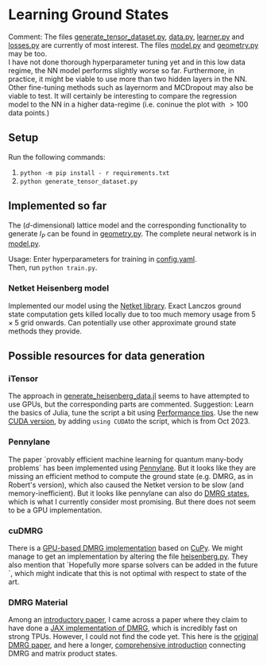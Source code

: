# Learning Ground States

Comment: The files [generate_tensor_dataset.py](generate_tensor_dataset.py), [data.py](data.py), [learner.py](learner/learner.py) and [losses.py](learner/losses.py) are currently of most interest. The files [model.py](model/model.py) and [geometry.py](model/geometry.py) may be too. \
I have not done thorough hyperparameter tuning yet and in this low data regime, the NN model performs slightly worse so far. Furthermore, in practice, it might be viable to use more than two hidden layers in the NN. \
Other fine-tuning methods such as layernorm and MCDropout may also be viable to test.
It will certainly be interesting to compare the regression model to the NN in a higher data-regime (i.e. coninue the plot with $>100$ data points.)

## Setup
Run the following commands:
1. `python -m pip install - r requirements.txt`
2. `python generate_tensor_dataset.py`

## Implemented so far 

The ($d$-dimensional) lattice model and the corresponding functionality to generate $I_P$ can be found in [geometry.py](model/geometry.py). The complete neural network is in [model.py](model/model.py). 

Usage: Enter hyperparameters for training in [config.yaml](conf/config.yaml). \
Then, run `python train.py`.

### Netket Heisenberg model
Implemented our model using the [Netket library](https://netket.readthedocs.io/en/latest/). Exact Lanczos ground state computation gets killed locally due to too much memory usage from $5 \times 5$ grid onwards. Can potentially use other approximate ground state methods they provide.

## Possible resources for data generation
### iTensor
The approach in [generate_heisenberg_data.jl](data_generation/generate_heisenberg_data.jl) seems to have attempted to use GPUs, but the corresponding parts are commented. 
Suggestion: Learn the basics of Julia, tune the script a bit using [Performance tips](https://docs.julialang.org/en/v1/manual/performance-tips/). Use the new [CUDA version](https://itensor.org/news/23_10_23_gpu.html), by adding `using CUDA`to the script, which is from Oct 2023. 
### Pennylane
The paper `provably efficient machine learning for quantum many-body problems´ has been implemented using [Pennylane](https://pennylane.ai/qml/demos/tutorial_ml_classical_shadows/). But it looks like they are missing an efficient method to compute the ground state (e.g. DMRG, as in Robert's version), which also caused the Netket version to be slow (and memory-inefficient). But it looks like pennylane can also do [DMRG states](https://pennylane.ai/qml/demos/tutorial_initial_state_preparation/), which is what I currently consider most promising. But there does not seem to be a GPU implementation. 
### cuDMRG
There is a [GPU-based DMRG implementation](https://github.com/ClarkResearchGroup/cuDMRG/tree/master) based on [CuPy](https://cupy.dev). We might manage to get an implementation by altering the file [heisenberg.py](https://github.com/ClarkResearchGroup/cuDMRG/blob/master/cuDMRG/apps/heisenberg.py). They also mention that `Hopefully more sparse solvers can be added in the future´, which might indicate that this is not optimal with respect to state of the art.
### DMRG Material
Among an [introductory paper](https://web.mit.edu/8.334/www/grades/projects/projects14/Yu-An%20Chen+Hung-I%20Yang.pdf), I came across a paper where they claim to have done a [JAX implementation of DMRG](https://arxiv.org/pdf/2204.05693.pdf), which is incredibly fast on strong TPUs. However, I could not find the code yet. This here is the [original DMRG paper](https://journals.aps.org/prl/pdf/10.1103/PhysRevLett.69.2863), and here a longer, [comprehensive introduction](https://arxiv.org/pdf/1008.3477.pdf) connecting DMRG and matrix product states.